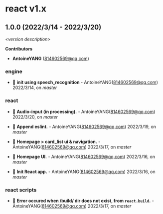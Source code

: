 # react v1.x

## 1.0.0 (2022/3/14 - 2022/3/20)

_\<version description\>_

**Contributors**

- **AntoineYANG** (814602569@qq.com)

### engine

+ 🌱 **init using speech_recognition** - AntoineYANG(814602569@qq.com) 2022/3/14, on _master_


### react

+ 🌱 **Audio-input (in processing).** - AntoineYANG(814602569@qq.com) 2022/3/20, on _master_

+ 🌱 **Append eslint.** - AntoineYANG(814602569@qq.com) 2022/3/19, on _master_

+ 🌱 **Homepage > card_list ui & navigation.** - AntoineYANG(814602569@qq.com) 2022/3/17, on _master_

+ 🌱 **Homepage UI.** - AntoineYANG(814602569@qq.com) 2022/3/16, on _master_

+ 🌱 **Init React app.** - AntoineYANG(814602569@qq.com) 2022/3/16, on _master_


### react scripts

+ 🐞 **Error occured when /build/ dir does not exist, from `react.build`.** - AntoineYANG(814602569@qq.com) 2022/3/17, on _master_


